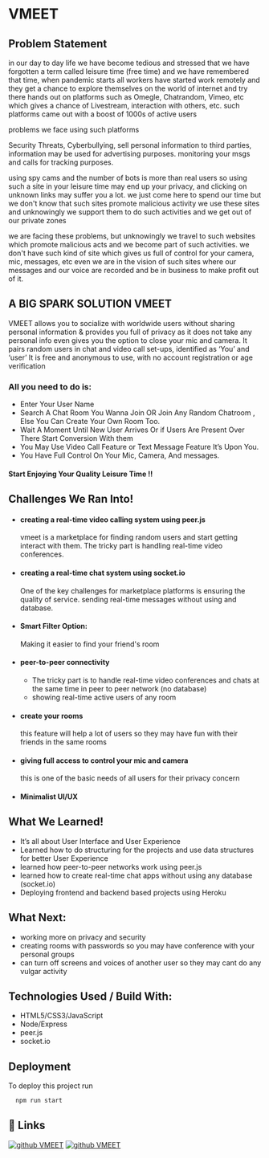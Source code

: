 
# VMEET
## Problem Statement 
in our day to day life we have become tedious and stressed that we have forgotten a term called leisure time (free time) and we have remembered that time, when pandemic starts all workers have started work remotely and they get a chance to explore themselves on the world of internet and try there hands out on platforms such as Omegle, Chatrandom, Vimeo, etc which gives a chance of Livestream, interaction with others, etc. such platforms came out with a boost of 1000s of active users

problems we face using such platforms

Security Threats,
Cyberbullying,
sell personal information to third parties,
information may be used for advertising purposes.
monitoring your msgs and calls for tracking purposes.

using spy cams and the number of bots is more than real users so using such a site in your leisure time may end up your privacy, and clicking on unknown links may suffer you a lot. we just come here to spend our time but we don't know that such sites promote malicious activity we use these sites and unknowingly we support them to do such activities and we get out of our private zones 

we are facing these problems, but unknowingly we travel to such websites which promote malicious acts and we become part of such activities. we don't have such kind of site which gives us full of control for your camera, mic, messages, etc even we are in the vision of such sites where our messages and our voice are recorded and be in business to make profit out of it.


## A BIG SPARK SOLUTION VMEET
VMEET allows you to socialize with worldwide 
users without sharing personal information &
provides you full of privacy as it does not take
any personal info even gives you the option to
close your mic and camera. It pairs random users
in chat and video call set-ups, identified as ‘You’
and ‘user’ It is free and anonymous to use, with
no account registration or age verification

### All you need to do is:
- Enter Your User Name
- Search A Chat Room You Wanna Join OR Join Any Random Chatroom ,  Else You Can Create Your Own Room Too.
- Wait A Moment Until New User Arrives Or if Users Are Present Over There Start Conversion With them
- You May Use Video Call Feature or Text Message Feature It’s Upon You.
- You Have Full Control On Your Mic, Camera, And messages.

#### Start Enjoying Your Quality Leisure Time !!

## Challenges We Ran Into!

- #### creating a real-time video calling system using peer.js
    vmeet is a marketplace for finding random users and start getting interact with them. The tricky part is handling real-time video conferences.
- #### creating a real-time chat system using socket.io
    One of the key challenges for marketplace platforms is ensuring the quality of service. sending real-time messages without using and database.
- #### Smart Filter Option:
    Making it easier to find your friend's room
- #### peer-to-peer connectivity
    - The tricky part is to handle real-time video conferences and chats at the same time in peer to peer network (no database)
    - showing real-time active users of any room
- #### create your rooms
    this feature will help a lot of users so they may have fun with their friends in the same rooms
- #### giving full access to control your mic and camera
    this is one of the basic needs of all users for their privacy concern
- #### Minimalist UI/UX

 
 
## What We Learned!
 
- It’s all about User Interface and User Experience
- Learned how to do structuring for the projects and use data structures for better User Experience 
- learned how peer-to-peer networks work using peer.js 
- learned how to create real-time chat apps without using any database (socket.io)
- Deploying frontend and backend based projects using Heroku
 
 
## What Next:
- working more on privacy and security
- creating rooms with passwords so you may have conference with your personal groups
- can turn off screens and voices of another user so they may cant do any vulgar activity

## Technologies Used / Build With:
- HTML5/CSS3/JavaScript
- Node/Express
- peer.js
- socket.io



## Deployment

To deploy this project run

```bash
  npm run start
```





## 🔗 Links
[![github VMEET](https://img.shields.io/badge/VMEET-000?style=for-the-badge&logo=ko-fi&logoColor=white)](https://vmeet-2bfo.onrender.com)
[![github VMEET](https://img.shields.io/badge/Video-000?style=for-the-badge&logo=ko-fi&logoColor=white)](https://drive.google.com/file/d/1b65EBrdsnFoJ6cFLmeq1NTGQ02wdErVA/view?usp=sharing)
